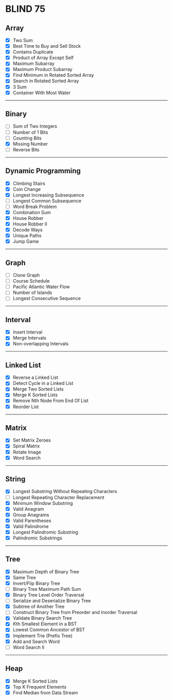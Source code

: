 # BLIND 75

## Array
- [x] Two Sum
- [x] Best Time to Buy and Sell Stock
- [x] Contains Duplicate
- [x] Product of Array Except Self
- [x] Maximum Subarray
- [x] Maximum Product Subarray
- [x] Find Minimum in Rotated Sorted Array
- [x] Search in Rotated Sorted Array
- [x] 3 Sum
- [x] Container With Most Water
___
## Binary
- [ ] Sum of Two Integers
- [ ] Number of 1 Bits
- [ ] Counting Bits
- [x] Missing Number
- [ ] Reverse Bits
___
## Dynamic Programming
- [x] Climbing Stairs
- [x] Coin Change
- [x] Longest Increasing Subsequence
- [ ] Longest Common Subsequence
- [ ] Word Break Problem
- [x] Combination Sum
- [x] House Robber
- [x] House Robber II
- [x] Decode Ways
- [x] Unique Paths
- [x] Jump Game
___
## Graph
- [ ] Clone Graph
- [ ] Course Schedule
- [ ] Pacific Atlantic Water Flow
- [ ] Number of Islands
- [ ] Longest Consecutive Sequence
___
## Interval
- [x] Insert Interval
- [x] Merge Intervals
- [x] Non-overlapping Intervals
___
## Linked List
- [x] Reverse a Linked List
- [x] Detect Cycle in a Linked List
- [x] Merge Two Sorted Lists
- [x] Merge K Sorted Lists
- [x] Remove Nth Node From End Of List
- [x] Reorder List
___
## Matrix
- [x] Set Matrix Zeroes
- [x] Spiral Matrix
- [x] Rotate Image
- [x] Word Search
___
## String
- [x] Longest Substring Without Repeating Characters
- [ ] Longest Repeating Character Replacement
- [x] Minimum Window Substring
- [x] Valid Anagram
- [x] Group Anagrams
- [x] Valid Parentheses
- [x] Valid Palindrome
- [x] Longest Palindromic Substring
- [x] Palindromic Substrings
___
## Tree
- [x] Maximum Depth of Binary Tree
- [x] Same Tree
- [x] Invert/Flip Binary Tree
- [ ] Binary Tree Maximum Path Sum
- [x] Binary Tree Level Order Traversal
- [ ] Serialize and Deserialize Binary Tree
- [x] Subtree of Another Tree
- [ ] Construct Binary Tree from Preorder and Inorder Traversal
- [x] Validate Binary Search Tree
- [x] Kth Smallest Element in a BST
- [x] Lowest Common Ancestor of BST
- [x] Implement Trie (Prefix Tree)
- [x] Add and Search Word
- [ ] Word Search II
___
## Heap
- [x] Merge K Sorted Lists
- [x] Top K Frequent Elements
- [x] Find Median from Data Stream
